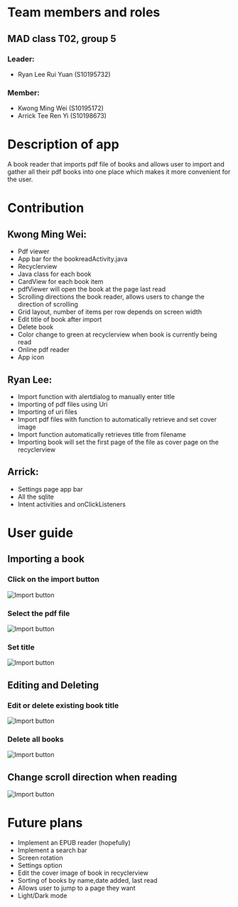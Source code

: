 # Team members and roles
## MAD class T02, group 5
### Leader: 
* Ryan Lee Rui Yuan (S10195732)
### Member: 
* Kwong Ming Wei (S10195172)
* Arrick Tee Ren Yi (S10198673)

# Description of app

A book reader that imports pdf file of books and allows user to import and gather all their pdf books into one place which makes it more convenient for the user. 

# Contribution

## Kwong Ming Wei: 
* Pdf viewer
* App bar for the bookreadActivity.java
* Recyclerview
* Java class for each book
* CardView for each book item
* pdfViewer will open the book at the page last read
* Scrolling directions the book reader, allows users to change the direction of scrolling
* Grid layout, number of items per row depends on screen width
* Edit title of book after import
* Delete book
* Color change to green at recyclerview when book is currently being read
* Online pdf reader
* App icon

## Ryan Lee:
* Import function with alertdialog to manually enter title
* Importing of pdf files using Uri
* Importing of uri files
* Import pdf files with function to automatically retrieve and set cover image
* Import function automatically retrieves title from filename
* Importing book will set the first page of the file as cover page on the recyclerview

## Arrick:
* Settings page app bar
* All the sqlite
* Intent activities and onClickListeners

# User guide

## Importing a book
### Click on the import button
![Import button](https://www.picturepaste.ca/images/2020/06/04/Android-Emulator---Pixel_3_XL_API_28_5554-6_4_2020-7_10_22-PM_LI.jpg)

### Select the pdf file
![Import button](https://imgur.com/JS9yrRk)

### Set title
![Import button](https://www.picturepaste.ca/images/2020/06/04/Android-Emulator---Pixel_3_XL_API_28_5554-6_4_2020-7_11_04-PM.png)

## Editing and Deleting
### Edit or delete existing book title
![Import button](https://imgur.com/uUbSw8N)
### Delete all books
![Import button](https://www.picturepaste.ca/images/2020/06/07/Android-Emulator---Pixel_3_XL_API_28_5554-6_8_2020-4_53_54-AM_LI.jpg)

## Change scroll direction when reading
![Import button](https://www.picturepaste.ca/images/2020/06/07/Android-Emulator---Pixel_3_XL_API_28_5554-6_8_2020-4_54_11-AM_LI.jpg)

# Future plans
* Implement an EPUB reader (hopefully)
* Implement a search bar
* Screen rotation
* Settings option
* Edit the cover image of book in recyclerview
* Sorting of books by name,date added, last read
* Allows user to jump to a page they want
* Light/Dark mode

